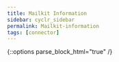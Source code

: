 ```yaml
---
title: Mailkit Information
sidebar: cyclr_sidebar
permalink: Mailkit-information
tags: [connector]
---
```

{::options parse_block_html="true" /}
